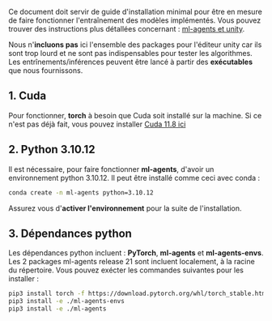 Ce document doit servir de guide d'installation minimal pour être en mesure de faire fonctionner l'entraînement des modèles implémentés. Vous pouvez trouver des instructions plus détallées concernant : [ml-agents et unity](https://unity-technologies.github.io/ml-agents/Installation/).

Nous n'**incluons pas** ici l'ensemble des packages pour l'éditeur unity car ils sont trop lourd et ne sont pas indispensables pour tester les algorithmes. Les entrînements/inférences peuvent être lancé à partir des **exécutables** que nous fournissons.

## 1. Cuda

Pour fonctionner, **torch** à besoin que Cuda soit installé sur la machine. Si ce n'est pas déjà fait, vous pouvez installer [Cuda 11.8 ici](https://developer.nvidia.com/cuda-11-8-0-download-archive)

## 2. Python 3.10.12

Il est nécessaire, pour faire fonctionner **ml-agents**, d'avoir un environnement python 3.10.12. Il peut être installé comme ceci avec conda :

```bash
conda create -n ml-agents python=3.10.12
```

Assurez vous d'**activer l'environnement** pour la suite de l'installation.

## 3. Dépendances python

Les dépendances python incluent : **PyTorch**, **ml-agents** et **ml-agents-envs**. Les 2 packages ml-agents release 21 sont incluent localement, à la racine du répertoire. Vous pouvez exécter les commandes suivantes pour les installer :

```bash
pip3 install torch -f https://download.pytorch.org/whl/torch_stable.html
pip3 install -e ./ml-agents-envs
pip3 install -e ./ml-agents
```
